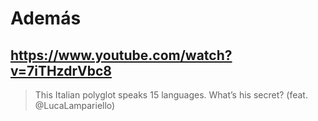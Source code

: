 # Además

## https://www.youtube.com/watch?v=7iTHzdrVbc8

> This Italian polyglot speaks 15 languages. What’s his secret? (feat. ‪@LucaLampariello‬) 
